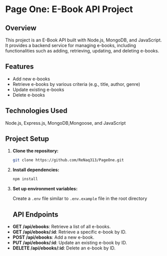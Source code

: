 # Page One: E-Book API Project

## Overview

This project is an E-Book API built with Node.js, MongoDB, and JavaScript. It provides a backend service for managing e-books, including functionalities such as adding, retrieving, updating, and deleting e-books.

## Features

- Add new e-books
- Retrieve e-books by various criteria (e.g., title, author, genre)
- Update existing e-books
- Delete e-books

## Technologies Used

 Node.js, Express.js,
 MongoDB,Mongoose, and JavaScript
## Project Setup

1. **Clone the repository:**
   ```bash
   git clone https://github.com/ReNaq313/PageOne.git
   ```

2. **Install dependencies:**

   ```bash
   npm install
   ```

3. **Set up environment variables:** 

   Create a `.env` file similar to `.env.example` file in the root directory

   ## API Endpoints

- **GET /api/ebooks**: Retrieve a list of all e-books.
- **GET /api/ebooks/:id**: Retrieve a specific e-book by ID.
- **POST /api/ebooks**: Add a new e-book.
- **PUT /api/ebooks/:id**: Update an existing e-book by ID.
- **DELETE /api/ebooks/:id**: Delete an e-book by ID.

